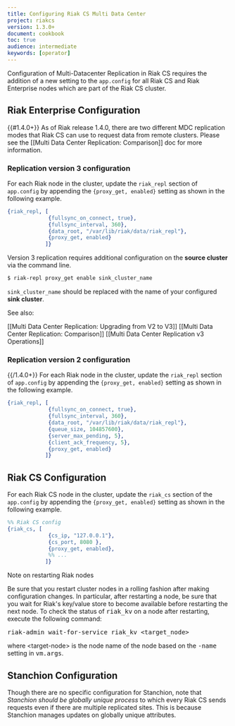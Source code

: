 ```yaml
---
title: Configuring Riak CS Multi Data Center
project: riakcs
version: 1.3.0+
document: cookbook
toc: true
audience: intermediate
keywords: [operator]
---
```


Configuration of Multi-Datacenter Replication in Riak CS requires the addition of a new setting to the `app.config` for all Riak CS and Riak Enterprise nodes which are part of the Riak CS cluster.

## Riak Enterprise Configuration

{{#1.4.0+}}
As of Riak release 1.4.0, there are two different MDC replication modes that Riak CS can use to request data from remote clusters. Please see the [[Multi Data Center Replication: Comparison]] doc for more information.

### Replication version 3 configuration

For each Riak node in the cluster, update the `riak_repl` section of `app.config` by appending the `{proxy_get, enabled}` setting as shown in the following example.

```erlang
{riak_repl, [
             {fullsync_on_connect, true},
             {fullsync_interval, 360},
             {data_root, "/var/lib/riak/data/riak_repl"},
             {proxy_get, enabled}
            ]}
```

Version 3 replication requires additional configuration on the **source cluster** via the command line. 

```bash
$ riak-repl proxy_get enable sink_cluster_name
```

`sink_cluster_name` should be replaced with the name of your configured **sink cluster**. 

See also:

[[Multi Data Center Replication: Upgrading from V2 to V3]]
[[Multi Data Center Replication: Comparison]]
[[Multi Data Center Replication v3 Operations]]

### Replication version 2 configuration
{{/1.4.0+}}
For each Riak node in the cluster, update the `riak_repl` section of `app.config` by appending the `{proxy_get, enabled}` setting as shown in the following example.

```erlang
{riak_repl, [
             {fullsync_on_connect, true},
             {fullsync_interval, 360},
             {data_root, "/var/lib/riak/data/riak_repl"},
             {queue_size, 104857600},
             {server_max_pending, 5},
             {client_ack_frequency, 5},
             {proxy_get, enabled}
            ]}
```

## Riak CS Configuration

For each Riak CS node in the cluster, update the `riak_cs` section of the `app.config` by appending the `{proxy_get, enabled}` setting as shown in the following example.

```erlang
%% Riak CS config
{riak_cs, [
             {cs_ip, "127.0.0.1"},
             {cs_port, 8080 },
             {proxy_get, enabled},
             %% ...
            ]}
```

<div class ="note"><div class="title">Note on restarting Riak nodes</div>
<p>Be sure that you restart cluster nodes in a rolling fashion after making
configuration changes. In particular, after restarting a node, be sure that you wait for Riak's key/value store to become available before restarting the next node. To check the status of <tt>riak_kv</tt> on a node after restarting, execute the following command:</p>
<p><tt>riak-admin wait-for-service riak_kv &lt;target_node&gt;</tt></p>
<p>where &lt;target-node&gt; is the node name of the node based on the
<tt>-name</tt> setting in <tt>vm.args</tt>.</p></div>

## Stanchion Configuration

Though there are no specific configuration for Stanchion, note that *Stanchion should be globally unique process* to which every Riak CS sends requests even if there are multiple replicated sites. This is because Stanchion manages updates on globally unique attributes.
